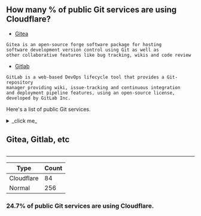 ## How many % of public Git services are using Cloudflare?


- [Gitea](https://en.wikipedia.org/wiki/Gitea)
```
Gitea is an open-source forge software package for hosting 
software development version control using Git as well as 
other collaborative features like bug tracking, wikis and code review
```

- [Gitlab](https://en.wikipedia.org/wiki/Gitlab)
```
GitLab is a web-based DevOps lifecycle tool that provides a Git-repository 
manager providing wiki, issue-tracking and continuous integration 
and deployment pipeline features, using an open-source license, developed by GitLab Inc.
```


Here's a list of public Git services.


<details>
<summary>_click me_

## Gitea, Gitlab, etc
</summary>

| Site | Cloudflared |
| --- | --- |
| `0xacab.org` | No |
| `accusolutions.dev` | Yes |
| `akkoma.dev` | No |
| `allthe.codes` | No |
| `auth.doeber.nl` | No |
| `authoritah.io` | No |
| `bitbucket.org` | No |
| `build.conesphere.com` | No |
| `ccr.calibrate.be` | No |
| `ceregatti.com` | No |
| `chaos.expert` | No |
| `code.antopie.org` | No |
| `code.briarproject.org` | No |
| `code.crosse.org` | Yes |
| `code.habd.as` | Yes |
| `code.ita-prog.pl` | No |
| `code.jnf.me` | Yes |
| `code.lag.net` | No |
| `code.netlandish.com` | No |
| `code.videolan.org` | No |
| `codeberg.org` | No |
| `codelens.dev` | Yes |
| `codespawn.space` | Yes |
| `cybre.tech` | No |
| `daviddaily.dev` | Yes |
| `de.edumat.io` | No |
| `dev.lovelyhq.com` | No |
| `dev.sum7.eu` | No |
| `devheroes.codes` | Yes |
| `dhrhub.com` | No |
| `doc-user.qware.tech` | No |
| `erj4.uk` | No |
| `forge.april.org` | No |
| `forge.carya.software` | No |
| `forge.chapril.org` | No |
| `forgejo.gna.org` | No |
| `framagit.org` | No |
| `gameinfuser.com` | No |
| `git.53hor.net` | No |
| `git.acaziasoft.com` | No |
| `git.acloud.one` | Yes |
| `git.activitypub.dev` | No |
| `git.aite.xyz` | No |
| `git.alexwennerberg.com` | No |
| `git.alles.cx` | No |
| `git.artezio.net` | No |
| `git.aslcontrol.com` | No |
| `git.asonix.dog` | No |
| `git.augendre.info` | No |
| `git.b-ehlers.de` | No |
| `git.barbel.synology.me` | No |
| `git.batsense.net` | Yes |
| `git.bb1.fun` | Yes |
| `git.bitlair.nl` | No |
| `git.bn4t.me` | Yes |
| `git.bsmg.dev` | Yes |
| `git.charlesreid1.com` | No |
| `git.chasekidder.com` | Yes |
| `git.chenguanzhou.com` | Yes |
| `git.chenx221.cyou` | Yes |
| `git.chrisfore.us` | Yes |
| `git.conesphere.cloud` | No |
| `git.control-design.pl` | Yes |
| `git.cschnitz.eu` | No |
| `git.cubetiqs.com` | Yes |
| `git.cyberia.club` | No |
| `git.cyberjinh.fr` | No |
| `git.data.coop` | No |
| `git.defectink.com` | No |
| `git.deuchnord.fr` | No |
| `git.devuan.org` | No |
| `git.disroot.org` | No |
| `git.dmxcontrol-projects.org` | No |
| `git.ecoservice24.de` | Yes |
| `git.eeqj.de` | No |
| `git.eie.ucr.ac.cr` | No |
| `git.elkood.com` | Yes |
| `git.essendi.com.br` | No |
| `git.etud.insa-toulouse.fr` | No |
| `git.fcloud.ovh` | No |
| `git.fdn.fr` | No |
| `git.fedi.ai` | No |
| `git.feneas.org` | No |
| `git.finallycoffee.eu` | No |
| `git.finmechanics.com` | No |
| `git.firecaster.com` | No |
| `git.fosscommunity.in` | No |
| `git.framed.be` | No |
| `git.freezer.life` | No |
| `git.froggi.es` | Yes |
| `git.fsfe.org` | No |
| `git.gaiaservice.fr` | No |
| `git.geekservice.de` | No |
| `git.ggrsecurity.com` | No |
| `git.govtop.cn` | No |
| `git.guildofwriters.org` | No |
| `git.hardenedbsd.org` | Yes |
| `git.hauken.us` | Yes |
| `git.hiitsdevin.dev` | Yes |
| `git.hnmediatech.com` | Yes |
| `git.hopol.cn` | No |
| `git.hot-chilli.net` | No |
| `git.hush.is` | Yes |
| `git.hya.sk` | No |
| `git.iamthefij.com` | Yes |
| `git.imrc.kist.re.kr` | No |
| `git.incenp.org` | No |
| `git.inter-iot.eu` | No |
| `git.internal.services.oscarchou.com` | No |
| `git.ironbug.org` | No |
| `git.it-neuhauser.de` | No |
| `git.ita-ausbildung.de` | No |
| `git.ixarea.com` | Yes |
| `git.jami.net` | No |
| `git.jeddunk.xyz` | No |
| `git.jmrp.io` | No |
| `git.joelkoen.com` | Yes |
| `git.joinplu.me` | No |
| `git.kageru.moe` | No |
| `git.kaki87.net` | No |
| `git.kalli.st` | No |
| `git.kernel.org` | Yes |
| `git.kfintech.com` | No |
| `git.kiwifarms.net` | Yes |
| `git.klingt.net` | No |
| `git.koesters.xyz` | No |
| `git.kwarde.com` | No |
| `git.laquadrature.net` | No |
| `git.larlet.fr` | No |
| `git.leglock.me` | Yes |
| `git.lighttpd.net` | No |
| `git.loranger.xyz` | No |
| `git.madfire.net` | No |
| `git.madi-wka.club` | Yes |
| `git.mafiasi.de` | No |
| `git.marvid.fr` | No |
| `git.mastodont.cat` | No |
| `git.mentality.rip` | No |
| `git.mganczarczyk.pl` | Yes |
| `git.mind-tracker.com` | No |
| `git.minicloud.xyz` | Yes |
| `git.mitchellhansen.info` | No |
| `git.mutuellegsmc.fr` | No |
| `git.myceliandre.fr` | No |
| `git.nixnet.services` | No |
| `git.nssm.cc` | No |
| `git.obicloud.net` | Yes |
| `git.openprivacy.ca` | No |
| `git.organizedvillainy.com` | No |
| `git.oroques.dev` | No |
| `git.ovs.aktivbank-factoring.de` | No |
| `git.paintingofapples.com` | No |
| `git.paioz.com` | No |
| `git.passageenseine.fr` | No |
| `git.phpgao.com` | Yes |
| `git.pixie.town` | No |
| `git.plsnotracking.com` | No |
| `git.pofilo.fr` | No |
| `git.polytech-services-nancy.fr` | No |
| `git.posti.io` | Yes |
| `git.privacyquest.net` | Yes |
| `git.pyrocko.org` | No |
| `git.pyrox.dev` | No |
| `git.qoto.org` | No |
| `git.qrz.is` | No |
| `git.radio.clubs.etsit.upm.es` | No |
| `git.randomchars.net` | Yes |
| `git.rayda.ir` | No |
| `git.reclaimfutures.org` | No |
| `git.redxen.eu` | No |
| `git.regar42.fr` | No |
| `git.rip` | No |
| `git.riper.fr` | No |
| `git.robbyzambito.me` | No |
| `git.rootevolution.clients.goautomate.ai` | No |
| `git.rys.io` | No |
| `git.safemobile.org` | No |
| `git.sagidayan.com` | Yes |
| `git.sangraha.xyz` | No |
| `git.sdf.org` | No |
| `git.service.liminalytics.com` | No |
| `git.service.wobcom.consulting` | No |
| `git.services.fbbgg.hs-woe.de` | No |
| `git.services.filesperhour.de` | No |
| `git.services.randers.dk` | Yes |
| `git.shaiya.net` | Yes |
| `git.shivering-isles.com` | Yes |
| `git.shutuptrackers.com` | Yes |
| `git.sindominio.net` | No |
| `git.slashdev.space` | No |
| `git.sleeping.town` | No |
| `git.sp-codes.de` | No |
| `git.sqdsh.top` | Yes |
| `git.stuxhost.com` | Yes |
| `git.synz.io` | No |
| `git.tar.black` | No |
| `git.tchncs.de` | No |
| `git.teknik.io` | Yes |
| `git.the-mcloud.ml` | Yes |
| `git.tilize.me` | No |
| `git.timshome.page` | No |
| `git.tldp.org` | No |
| `git.toaruos.org` | No |
| `git.trackcars.org` | No |
| `git.troplo.com` | Yes |
| `git.tt-rss.org` | Yes |
| `git.user7er0.duckdns.org` | Yes |
| `git.usercode.de` | No |
| `git.vpn.ddkfm.de` | Yes |
| `git.vvn.space` | No |
| `git.waffelo.net` | No |
| `git.wappler.systems` | No |
| `git.web.net` | No |
| `git.webhosting.rug.nl` | No |
| `git.webpro.ltd` | No |
| `git.websecure.pt` | Yes |
| `git.whitestores-services.co.uk` | No |
| `git.winxaito.com` | No |
| `git.woodbine.nyc` | No |
| `git.work-tracker.net` | No |
| `git.x-service.be` | No |
| `git.xintesa.com` | Yes |
| `git.xobs.io` | No |
| `git.xtechnology.org` | Yes |
| `git.zero-knowledge.org` | No |
| `git.zmctrack.net` | No |
| `git.zom.bi` | No |
| `gitdab.com` | Yes |
| `gitea-s2i2s.isti.cnr.it` | No |
| `gitea.angry.im` | Yes |
| `gitea.basealt.ru` | No |
| `gitea.citizen4.eu` | No |
| `gitea.cloudchainsecurity.com` | Yes |
| `gitea.connexion.software` | No |
| `gitea.cslabs.clarkson.edu` | No |
| `gitea.danghr.com` | No |
| `gitea.datahoarding.agency` | No |
| `gitea.ddkand.com` | No |
| `gitea.deliverik.com` | No |
| `gitea.dev.centos.org` | No |
| `gitea.dservice.software.ennit.de` | No |
| `gitea.dyne.org` | No |
| `gitea.dynvpn.de` | No |
| `gitea.educate.center` | No |
| `gitea.evolix.org` | No |
| `gitea.fablabchemnitz.de` | No |
| `gitea.gernot-payer.de` | No |
| `gitea.iitdh.ac.in` | No |
| `gitea.imust.org` | No |
| `gitea.it` | Yes |
| `gitea.kaaaxcreators.de` | Yes |
| `gitea.knockturnmc.com` | No |
| `gitea.ladnet.net` | No |
| `gitea.marcopacs.com` | Yes |
| `gitea.math.uni-leipzig.de` | No |
| `gitea.moonside.games` | No |
| `gitea.narbonne-accessoires.fr` | No |
| `gitea.onl.yum-pay.com` | No |
| `gitea.pep.foundation` | No |
| `gitea.planet-casio.com` | No |
| `gitea.planthree.net` | No |
| `gitea.service.jsoude.net` | No |
| `gitea.service.niedersachsen.dev` | No |
| `gitea.services.decentm.com` | Yes |
| `gitea.shuishan.net.cn` | No |
| `gitea.stubbe.rocks` | No |
| `gitea.swu-acm.cn` | No |
| `gitea.thebrokenrail.com` | No |
| `gitea.tobias-huebner.org` | No |
| `gitea.unknown.name` | No |
| `gitea.xinje.cc` | No |
| `gitee.com` | No |
| `gitera.cn` | No |
| `gitgit.it` | No |
| `gitgud.io` | Yes |
| `gitgud.space` | No |
| `github.com` | No |
| `github.tjshosting.com` | Yes |
| `gitlab.cern.ch` | No |
| `gitlab.coko.foundation` | No |
| `gitlab.com` | Yes |
| `gitlab.constantvzw.org` | No |
| `gitlab.freedesktop.org` | No |
| `gitlab.gnome.org` | No |
| `gitlab.gwdg.de` | No |
| `gitlab.linphone.org` | No |
| `gitlab.matrix.org` | Yes |
| `gitlab.meridian.cs.dal.ca` | No |
| `gitlab.nic.cz` | No |
| `gitlab.opencode.net` | No |
| `gitlab.pagedmedia.org` | No |
| `gitlab.tails.boum.org` | No |
| `gitlab.torproject.org` | No |
| `gitlia.univ-avignon.fr` | No |
| `gittea.dev` | Yes |
| `inpro.informatik.uni-freiburg.de` | No |
| `intra.git.insite.gov.on.ca` | Yes |
| `invent.kde.org` | Yes |
| `kolaente.dev` | Yes |
| `kylie.cs.tu-dortmund.de` | No |
| `lab.freak.university` | No |
| `launchpad.net` | No |
| `libregit.org` | Yes |
| `linvyang.com` | No |
| `msg.hoppinglife.com` | No |
| `opendev.org` | No |
| `ovh-1.lucasst.work` | Yes |
| `polarworks.dev` | No |
| `printservice.ntgmbh.de` | No |
| `rbcommunity.info` | No |
| `repo.palemoon.org` | Yes |
| `robur.site` | No |
| `salsa.debian.org` | No |
| `santander-one-app.ciber.es` | No |
| `schlomp.space` | No |
| `scm.octopost.eu` | Yes |
| `source.puri.sm` | No |
| `source.small-tech.org` | No |
| `sourceforge.net` | Yes |
| `sr.ht` | No |
| `support.cubewise.com` | Yes |
| `support.dev.procad.pl` | No |
| `terk.uber.space` | No |
| `thematrix.bw.edu` | Yes |
| `tildegit.org` | No |
| `tracker.adverpost.com` | No |
| `tracker.sagosec.com` | No |
| `try.gitea.io` | Yes |
| `tulpa.dev` | Yes |
| `turdhub.com` | No |
| `unite.openworlds.info` | No |
| `update.ycms.pw` | No |
| `vmi528339.contaboserver.net` | Yes |
| `weeaboo.software` | No |
| `www.bitfork.net` | No |
| `www.cs.ucf.edu` | Yes |
| `www.f-hub.org` | No |
| `www.git.govindgnana.com` | No |
| `www.github.dbalegends.com` | Yes |
| `www.hendrik-fichtenberger.de` | No |

</details>


-----

| Type | Count |
| --- | --- | 
| Cloudflare | 84 |
| Normal | 256 |


### 24.7% of public Git services are using Cloudflare.
